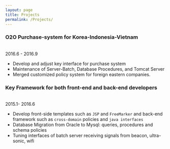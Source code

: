 ```yaml
---
layout: page
title: Projects
permalink: /Projects/
---
```


### O2O Purchase-system for Korea-Indonesia-Vietnam
<br> 2016.6 - 2016.9

- Develop and adjust key interface for purchase system
- Maintenance of Server-Batch, Database Procedures, and Tomcat Server
- Merged customized policy system for foreign eastern companies.


### Key Framework for both front-end and back-end developers
<br> 2015.1- 2016.6

- Develop front-side templates such as `JSP` and `FreeMarker` and back-end framework such as `cross-domain` policies and `java interfaces`
- Database Migration from Oracle to Mysql: queries, procedures and schema policies
- Tuning interfaces of batch server receiving signals from beacon, ultra-sonic, wifi
